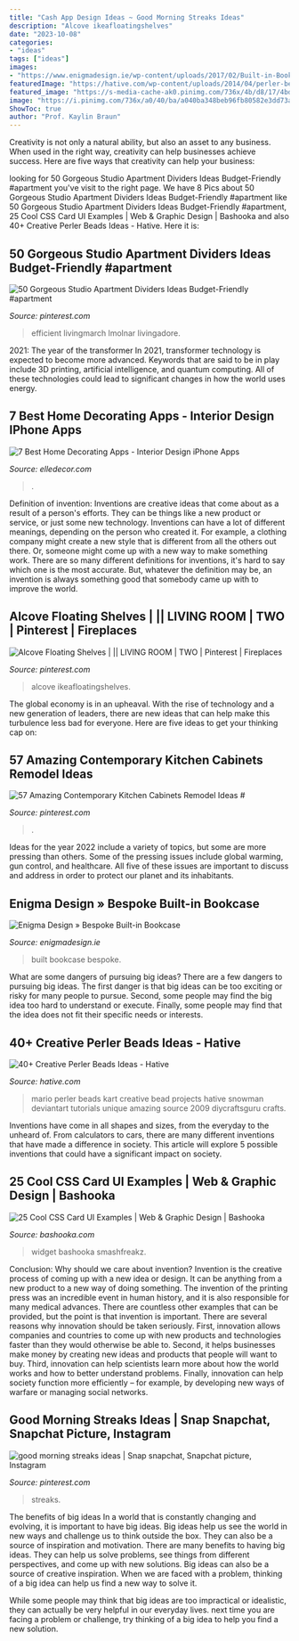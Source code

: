 ```yaml
---
title: "Cash App Design Ideas ~ Good Morning Streaks Ideas"
description: "Alcove ikeafloatingshelves"
date: "2023-10-08"
categories:
- "ideas"
tags: ["ideas"]
images:
- "https://www.enigmadesign.ie/wp-content/uploads/2017/02/Built-in-Bookcase-3.jpg"
featuredImage: "https://hative.com/wp-content/uploads/2014/04/perler-beads-ideas/7-mario-perler-bead.jpg"
featured_image: "https://s-media-cache-ak0.pinimg.com/736x/4b/d8/17/4bd817d7d38b3c01aa6e0162cfcf2f3e.jpg"
image: "https://i.pinimg.com/736x/a0/40/ba/a040ba348beb96fb80582e3dd73aaa29.jpg"
ShowToc: true
author: "Prof. Kaylin Braun"
---
```



Creativity is not only a natural ability, but also an asset to any business. When used in the right way, creativity can help businesses achieve success. Here are five ways that creativity can help your business: 

	

		
looking for 50 Gorgeous Studio Apartment Dividers Ideas Budget-Friendly #apartment you've visit to the right page. We have 8 Pics about 50 Gorgeous Studio Apartment Dividers Ideas Budget-Friendly #apartment like 50 Gorgeous Studio Apartment Dividers Ideas Budget-Friendly #apartment, 25 Cool CSS Card UI Examples | Web &amp; Graphic Design | Bashooka and also 40+ Creative Perler Beads Ideas - Hative. Here it is:
		
    
## 50 Gorgeous Studio Apartment Dividers Ideas Budget-Friendly #apartment

<img loading=lazy src="https://i.pinimg.com/736x/a4/ae/72/a4ae72b41d5859d1582e7b5f338198cb.jpg" onerror="this.onerror=null;this.src='https://tse2.mm.bing.net/th?id=OIP.c32fBlEQWiNgEGn_5hWtGAHaJ3&amp;pid=15.1';" alt="50 Gorgeous Studio Apartment Dividers Ideas Budget-Friendly #apartment">

_Source: pinterest.com_

>efficient livingmarch lmolnar livingadore. 

	

2021: The year of the transformer
In 2021, transformer technology is expected to become more advanced. Keywords that are said to be in play include 3D printing, artificial intelligence, and quantum computing. All of these technologies could lead to significant changes in how the world uses energy.

    
## 7 Best Home Decorating Apps - Interior Design IPhone Apps

<img loading=lazy src="https://hips.hearstapps.com/hmg-prod.s3.amazonaws.com/images/vimr-3d-hand-in-room-portrait-1497290195.jpg?crop=1xw:1xh;center,top&amp;resize=768:*" onerror="this.onerror=null;this.src='https://tse3.mm.bing.net/th?id=OIP.BYPxjh018kxOAu4Mk3H-pQHaLH&amp;pid=15.1';" alt="7 Best Home Decorating Apps - Interior Design iPhone Apps">

_Source: elledecor.com_

>. 

	

Definition of invention:
Inventions are creative ideas that come about as a result of a person's efforts. They can be things like a new product or service, or just some new technology. Inventions can have a lot of different meanings, depending on the person who created it. For example, a clothing company might create a new style that is different from all the others out there. Or, someone might come up with a new way to make something work. There are so many different definitions for inventions, it's hard to say which one is the most accurate. But, whatever the definition may be, an invention is always something good that somebody came up with to improve the world.

    
## Alcove Floating Shelves | || LIVING ROOM | TWO | Pinterest | Fireplaces

<img loading=lazy src="https://s-media-cache-ak0.pinimg.com/736x/4b/d8/17/4bd817d7d38b3c01aa6e0162cfcf2f3e.jpg" onerror="this.onerror=null;this.src='https://tse4.mm.bing.net/th?id=OIP.pQqsdfRh4C6ND2JnBY6N3gHaJ4&amp;pid=15.1';" alt="Alcove Floating Shelves | || LIVING ROOM | TWO | Pinterest | Fireplaces">

_Source: pinterest.com_

>alcove ikeafloatingshelves. 

	

The global economy is in an upheaval. With the rise of technology and a new generation of leaders, there are new ideas that can help make this turbulence less bad for everyone. Here are five ideas to get your thinking cap on: 

    
## 57 Amazing Contemporary Kitchen Cabinets Remodel Ideas #

<img loading=lazy src="https://i.pinimg.com/736x/cb/aa/81/cbaa8132658f714bb9f971da966e3a5b.jpg" onerror="this.onerror=null;this.src='https://tse1.mm.bing.net/th?id=OIP.1SMtJZrbYThOnV_Jw6qiqwHaJ3&amp;pid=15.1';" alt="57 Amazing Contemporary Kitchen Cabinets Remodel Ideas #">

_Source: pinterest.com_

>. 

	

Ideas for the year 2022 include a variety of topics, but some are more pressing than others. Some of the pressing issues include global warming, gun control, and healthcare. All five of these issues are important to discuss and address in order to protect our planet and its inhabitants.

    
## Enigma Design » Bespoke Built-in Bookcase

<img loading=lazy src="https://www.enigmadesign.ie/wp-content/uploads/2017/02/Built-in-Bookcase-3.jpg" onerror="this.onerror=null;this.src='https://tse4.mm.bing.net/th?id=OIP.SUE-zg0Q_-aQtQcMlDwsfAHaKC&amp;pid=15.1';" alt="Enigma Design » Bespoke Built-in Bookcase">

_Source: enigmadesign.ie_

>built bookcase bespoke. 

	

What are some dangers of pursuing big ideas?
There are a few dangers to pursuing big ideas. The first danger is that big ideas can be too exciting or risky for many people to pursue. Second, some people may find the big idea too hard to understand or execute. Finally, some people may find that the idea does not fit their specific needs or interests.

    
## 40+ Creative Perler Beads Ideas - Hative

<img loading=lazy src="https://hative.com/wp-content/uploads/2014/04/perler-beads-ideas/7-mario-perler-bead.jpg" onerror="this.onerror=null;this.src='https://tse4.mm.bing.net/th?id=OIP.zULHWMOw4dnxqqloE6_oTAHaE7&amp;pid=15.1';" alt="40+ Creative Perler Beads Ideas - Hative">

_Source: hative.com_

>mario perler beads kart creative bead projects hative snowman deviantart tutorials unique amazing source 2009 diycraftsguru crafts. 

	

Inventions have come in all shapes and sizes, from the everyday to the unheard of. From calculators to cars, there are many different inventions that have made a difference in society. This article will explore 5 possible inventions that could have a significant impact on society.

    
## 25 Cool CSS Card UI Examples | Web &amp; Graphic Design | Bashooka

<img loading=lazy src="https://bashooka.com/wp-content/uploads/2015/12/css-card-ui-demos-19.jpg" onerror="this.onerror=null;this.src='https://tse1.mm.bing.net/th?id=OIP.nCItzttatqXfPbDioe2g_QHaD9&amp;pid=15.1';" alt="25 Cool CSS Card UI Examples | Web &amp; Graphic Design | Bashooka">

_Source: bashooka.com_

>widget bashooka smashfreakz. 

	

Conclusion: Why should we care about invention?
Invention is the creative process of coming up with a new idea or design. It can be anything from a new product to a new way of doing something. The invention of the printing press was an incredible event in human history, and it is also responsible for many medical advances. There are countless other examples that can be provided, but the point is that invention is important.
There are several reasons why innovation should be taken seriously. First, innovation allows companies and countries to come up with new products and technologies faster than they would otherwise be able to. Second, it helps businesses make money by creating new ideas and products that people will want to buy. Third, innovation can help scientists learn more about how the world works and how to better understand problems. Finally, innovation can help society function more efficiently – for example, by developing new ways of warfare or managing social networks.

    
## Good Morning Streaks Ideas | Snap Snapchat, Snapchat Picture, Instagram

<img loading=lazy src="https://i.pinimg.com/736x/a0/40/ba/a040ba348beb96fb80582e3dd73aaa29.jpg" onerror="this.onerror=null;this.src='https://tse2.mm.bing.net/th?id=OIP.oPBDqbsnpUHOCxbFnHfurQHaNJ&amp;pid=15.1';" alt="good morning streaks ideas | Snap snapchat, Snapchat picture, Instagram">

_Source: pinterest.com_

>streaks. 

	

The benefits of big ideas
In a world that is constantly changing and evolving, it is important to have big ideas. Big ideas help us see the world in new ways and challenge us to think outside the box. They can also be a source of inspiration and motivation.
There are many benefits to having big ideas. They can help us solve problems, see things from different perspectives, and come up with new solutions. Big ideas can also be a source of creative inspiration. When we are faced with a problem, thinking of a big idea can help us find a new way to solve it.

While some people may think that big ideas are too impractical or idealistic, they can actually be very helpful in our everyday lives. next time you are facing a problem or challenge, try thinking of a big idea to help you find a new solution.

